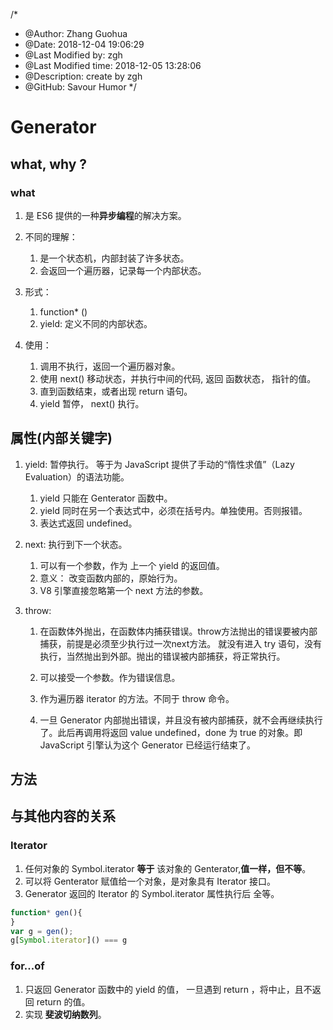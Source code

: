 /*
* @Author: Zhang Guohua
* @Date:   2018-12-04 19:06:29
* @Last Modified by:   zgh
* @Last Modified time: 2018-12-05 13:28:06
* @Description: create by zgh
* @GitHub: Savour Humor
*/
# Generator 

## what, why ?
### what
1. 是 ES6 提供的一种**异步编程**的解决方案。

2. 不同的理解：
    1. 是一个状态机，内部封装了许多状态。
    2. 会返回一个遍历器，记录每一个内部状态。

3. 形式：
    1. function* ()
    2. yield: 定义不同的内部状态。

4. 使用：
    1. 调用不执行，返回一个遍历器对象。
    2. 使用 next() 移动状态，并执行中间的代码, 返回 函数状态， 指针的值。
    3. 直到函数结束，或者出现 return 语句。
    4. yield 暂停， next() 执行。

## 属性(内部关键字)
1. yield: 暂停执行。 等于为 JavaScript 提供了手动的“惰性求值”（Lazy Evaluation）的语法功能。
    1. yield 只能在 Genterator 函数中。
    2. yield 同时在另一个表达式中，必须在括号内。单独使用。否则报错。
    3. 表达式返回 undefined。

2. next: 执行到下一个状态。
    1. 可以有一个参数，作为 上一个 yield 的返回值。
    2. 意义： 改变函数内部的，原始行为。
    3. V8 引擎直接忽略第一个 next 方法的参数。

3. throw: 
    1. 在函数体外抛出，在函数体内捕获错误。throw方法抛出的错误要被内部捕获，前提是必须至少执行过一次next方法。 就没有进入 try 语句，没有执行，当然抛出到外部。抛出的错误被内部捕获，将正常执行。
    
    2. 可以接受一个参数。作为错误信息。
    3. 作为遍历器 iterator 的方法。不同于 throw 命令。
    4. 一旦 Generator 内部抛出错误，并且没有被内部捕获，就不会再继续执行了。此后再调用将返回 value undefined，done 为 true 的对象。即 JavaScript 引擎认为这个 Generator 已经运行结束了。


## 方法

## 与其他内容的关系

### Iterator
1. 任何对象的 Symbol.iterator **等于** 该对象的 Genterator,**值一样，但不等**。
2. 可以将 Genterator 赋值给一个对象，是对象具有 Iterator 接口。
3. Generator 返回的 Iterator 的 Symbol.iterator 属性执行后 全等。
```js
function* gen(){
}
var g = gen();
g[Symbol.iterator]() === g
```

### for...of
1. 只返回 Generator 函数中的 yield 的值， 一旦遇到 return ，将中止，且不返回 return 的值。
2. 实现 **斐波切纳数列**。

